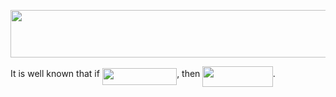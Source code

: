 <p align="center"><img src="https://rawgit.com/muugumuugu/testing/test/svgs/522cbfbc866df378cb95b2ef083131b2.svg" align=middle width=743.8342626pt height=75.6164376pt/></p>


It is well known that if <img src="https://rawgit.com/muugumuugu/testing/test/svgs/15b9e78f3a7cb11ea59b95c9553fb928.svg?invert_in_darkmode" align=middle width=119.34141284999998pt height=26.76175259999998pt/>, then <img src="https://rawgit.com/muugumuugu/testing/test/svgs/2b1f70f6a49aea806b0a5f021e843447.svg?invert_in_darkmode" align=middle width=112.44128444999998pt height=33.20539200000001pt/>.